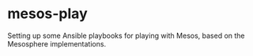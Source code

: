 mesos-play
==========

Setting up some Ansible playbooks for playing with Mesos, based on the
Mesosphere implementations.
